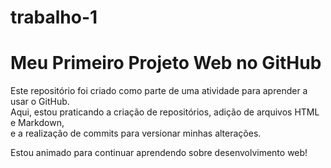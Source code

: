# trabalho-1

# Meu Primeiro Projeto Web no GitHub

Este repositório foi criado como parte de uma atividade para aprender a usar o GitHub.  
Aqui, estou praticando a criação de repositórios, adição de arquivos HTML e Markdown,  
e a realização de commits para versionar minhas alterações.

Estou animado para continuar aprendendo sobre desenvolvimento web!
